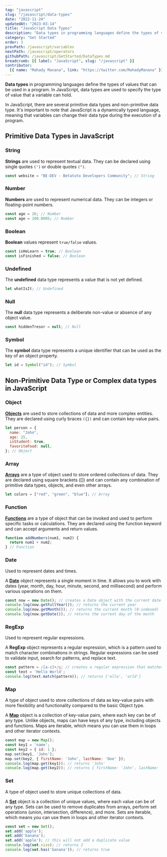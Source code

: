 ```yaml
---
tag: "javascript"
slug: "/javascript/data-types"
date: "2022-11-24"
updatedAt: "2023-03-14"
title: "JavaScript Data Types"
description: "Data types in programming languages define the types of values that can be used in a program. In JavaScript, data types are used to specify the type of value that a variable can hold."
category: "Get Started"
order: 3
prevPath: /javascript/variables
nextPath: /javascript/operators
githubPath: /javascript/GetStarted/DataTypes.md
breadcrumb: [{ label: "JavaScript", slug: "/javascript" }]
contributor:
  [{ name: "Mahady Manana", link: "https://twitter.com/MahadyManana" }]
---
```


**Data types** in programming languages define the types of values that can be used in a program. In JavaScript, data types are used to specify the type of value that a variable can hold.

In JavaScript, there are several primitive data types and non-primitive data type. It's important to note that JavaScript is a dynamically typed language, meaning that variables can change their data type during the execution of a program.

## Primitive Data Types in JavaScript

### String

**Strings** are used to represent textual data. They can be declared using single quotes `(')` or double quotes `(")`.

```javascript
const website = "BE-DEV - Betatuto Developers Community"; // String
```

### Number

**Numbers** are used to represent numerical data. They can be integers or floating-point numbers.

```javascript
const age = 26; // Number
const age = 100.0005; // Number
```

### Boolean

**Boolean** values represent `true/false` values.

```javascript
const isHeLearn = true; // Boolean
const isFinished = false; // Boolean
```

### Undefined

The **undefined** data type represents a value that is not yet defined.

```javascript
let whatIsIt; // Undefined
```

### Null

The **null** data type represents a deliberate non-value or absence of any object value.

```javascript
const hiddenTresor = null; // Null
```

### Symbol

The **symbol** data type represents a unique identifier that can be used as the key of an object property.

```javascript
let id = Symbol("id"); // Symbol
```

## Non-Primitive Data Type or Complex data types in JavaScript

### Object

[**Objects**](/javascript/js-object) are used to store collections of data and more complex entities. They are declared using curly braces `({})` and can contain key-value pairs.

```javascript
let person = {
  name: "John",
  age: 25,
  isStudent: true,
  favoriteFood: null,
}; // Object
```

### Array

[**Arrays**](/javascript/js-array) are a type of object used to store ordered collections of data. They are declared using square brackets ([]) and can contain any combination of primitive data types, objects, and even other arrays.

```javascript
let colors = ["red", "green", "blue"]; // Array
```

### Function

[**Functions**](/javascript/function) are a type of object that can be invoked and used to perform specific tasks or calculations. They are declared using the function keyword and can accept arguments and return values.

```javascript
function addNumbers(num1, num2) {
  return num1 + num2;
} // Function
```

### Date

Used to represent dates and times.

A [**Date**](/javascript/dates) object represents a single moment in time. It allows you to work with dates (year, month, day, hour, minute, second, and millisecond) and perform various operations on them.

```js
const now = new Date(); // creates a Date object with the current date and time
console.log(now.getFullYear()); // returns the current year
console.log(now.getMonth()); // returns the current month (0-indexed)
console.log(now.getDate()); // returns the current day of the month
```

### RegExp

Used to represent regular expressions.

A **RegExp** object represents a regular expression, which is a pattern used to match character combinations in strings. Regular expressions can be used to validate input, search for patterns, and replace text.

```js
const pattern = /[a-z]+/g; // creates a regular expression that matches one or more lowercase letters
const text = 'Hello World';
console.log(text.match(pattern)); // returns ['ello', 'orld']
```

### Map

A type of object used to store collections of data as key-value pairs with more flexibility and functionality compared to the basic Object type.

A [**Map**](/javascript/maps) object is a collection of key-value pairs, where each key can be of any type. Unlike objects, maps can have keys of any type, including objects and functions. Maps are iterable, which means you can use them in loops and other iterator contexts.

```js
const map = new Map();
const key1 = 'name';
const key2 = { id: 1 };
map.set(key1, 'John');
map.set(key2, { firstName: 'John', lastName: 'Doe' });
console.log(map.get(key1)); // returns 'John'
console.log(map.get(key2)); // returns { firstName: 'John', lastName: 'Doe' }
```

### Set

A type of object used to store unique collections of data.

A [**Set**](/javascript/sets) object is a collection of unique values, where each value can be of any type. Sets can be used to remove duplicates from arrays, perform set operations (union, intersection, difference), and more. Sets are iterable, which means you can use them in loops and other iterator contexts.

```js
const set = new Set();
set.add('apple');
set.add('banana');
set.add('apple'); // this will not add a duplicate value
console.log(set.size); // returns 2
console.log(set.has('banana')); // returns true
```
